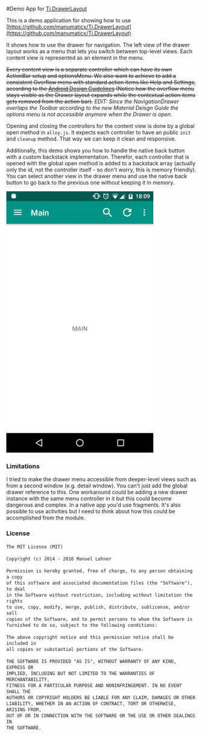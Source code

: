 #Demo App for [Ti.DrawerLayout](https://github.com/manumaticx/Ti.DrawerLayout)

This is a demo application for showing how to use [https://github.com/manumaticx/Ti.DrawerLayout](https://github.com/manumaticx/Ti.DrawerLayout)

It shows how to use the drawer for navigation. The left view of the drawer layout works as a menu that lets you switch between top-level views. Each content view is represented as an element in the menu.

~~Every content view is a separate controller which can have its own ActionBar setup and optionsMenu. We also want to achieve to add a consistent Overflow menu with standard action items like Help and Settings, according to the [Android Design Guidelines](http://developer.android.com/design/patterns/navigation-drawer.html) (Notice how the overflow menu stays visible as the Drawer layout expands while the contextual action items gets removed from the action bar).~~
*EDIT: Since the NavigationDrawer overlaps the Toolbar according to the new Material Deisgn Guide the options menu is not accessible anymore when the Drawer is open.*

Opening and closing the controllers for the content view is done by a global open method in `alloy.js`. It expects each controller to have an public `init` and `cleanup` method. That way we can keep it clean and responsive.

Additionally, this demo shows you how to handle the native back button with a custom backstack implementation. Therefor, each controller that is opened with the global open method is added to a backstack array (actually only the id, not the controller itself - so don't worry, this is memory friendly). You can select another view in the drawer menu and use the native back button to go back to the previous one without keeping it in memory.

![](demo.gif)

### Limitations

I tried to make the drawer menu accessible from deeper-level views such as from a second window (e.g. detail window). You can't just add the global drawer reference to this. One workaround could be adding a new drawer instance with the same menu controller in it but this could become dangerous and complex. In a native app you'd use fragments. It's also possible to use activities but I need to think about how this could be accomplished from the module.

### License

    The MIT License (MIT)

    Copyright (c) 2014 - 2016 Manuel Lehner

    Permission is hereby granted, free of charge, to any person obtaining a copy
    of this software and associated documentation files (the "Software"), to deal
    in the Software without restriction, including without limitation the rights
    to use, copy, modify, merge, publish, distribute, sublicense, and/or sell
    copies of the Software, and to permit persons to whom the Software is
    furnished to do so, subject to the following conditions:

    The above copyright notice and this permission notice shall be included in
    all copies or substantial portions of the Software.

    THE SOFTWARE IS PROVIDED "AS IS", WITHOUT WARRANTY OF ANY KIND, EXPRESS OR
    IMPLIED, INCLUDING BUT NOT LIMITED TO THE WARRANTIES OF MERCHANTABILITY,
    FITNESS FOR A PARTICULAR PURPOSE AND NONINFRINGEMENT. IN NO EVENT SHALL THE
    AUTHORS OR COPYRIGHT HOLDERS BE LIABLE FOR ANY CLAIM, DAMAGES OR OTHER
    LIABILITY, WHETHER IN AN ACTION OF CONTRACT, TORT OR OTHERWISE, ARISING FROM,
    OUT OF OR IN CONNECTION WITH THE SOFTWARE OR THE USE OR OTHER DEALINGS IN
    THE SOFTWARE.
